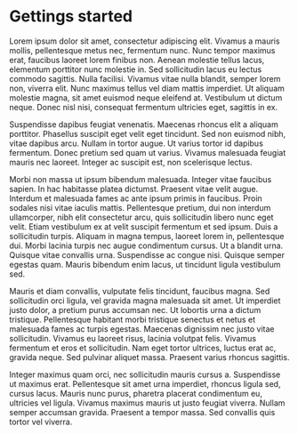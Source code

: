 # Gettings started

Lorem ipsum dolor sit amet, consectetur adipiscing elit. Vivamus a mauris mollis, pellentesque metus nec, fermentum nunc. Nunc tempor maximus erat, faucibus laoreet lorem finibus non. Aenean molestie tellus lacus, elementum porttitor nunc molestie in. Sed sollicitudin lacus eu lectus commodo sagittis. Nulla facilisi. Vivamus vitae nulla blandit, semper lorem non, viverra elit. Nunc maximus tellus vel diam mattis imperdiet. Ut aliquam molestie magna, sit amet euismod neque eleifend at. Vestibulum ut dictum neque. Donec nisl nisi, consequat fermentum ultricies eget, sagittis in ex.

Suspendisse dapibus feugiat venenatis. Maecenas rhoncus elit a aliquam porttitor. Phasellus suscipit eget velit eget tincidunt. Sed non euismod nibh, vitae dapibus arcu. Nullam in tortor augue. Ut varius tortor id dapibus fermentum. Donec pretium sed quam ut varius. Vivamus malesuada feugiat mauris nec laoreet. Integer ac suscipit est, non scelerisque lectus.

Morbi non massa ut ipsum bibendum malesuada. Integer vitae faucibus sapien. In hac habitasse platea dictumst. Praesent vitae velit augue. Interdum et malesuada fames ac ante ipsum primis in faucibus. Proin sodales nisi vitae iaculis mattis. Pellentesque pretium, dui non interdum ullamcorper, nibh elit consectetur arcu, quis sollicitudin libero nunc eget velit. Etiam vestibulum ex at velit suscipit fermentum et sed ipsum. Duis a sollicitudin turpis. Aliquam in magna tempus, laoreet lorem in, pellentesque dui. Morbi lacinia turpis nec augue condimentum cursus. Ut a blandit urna. Quisque vitae convallis urna. Suspendisse ac congue nisi. Quisque semper egestas quam. Mauris bibendum enim lacus, ut tincidunt ligula vestibulum sed.

Mauris et diam convallis, vulputate felis tincidunt, faucibus magna. Sed sollicitudin orci ligula, vel gravida magna malesuada sit amet. Ut imperdiet justo dolor, a pretium purus accumsan nec. Ut lobortis urna a dictum tristique. Pellentesque habitant morbi tristique senectus et netus et malesuada fames ac turpis egestas. Maecenas dignissim nec justo vitae sollicitudin. Vivamus eu laoreet risus, lacinia volutpat felis. Vivamus fermentum et eros et sollicitudin. Nam eget tortor ultrices, luctus erat ac, gravida neque. Sed pulvinar aliquet massa. Praesent varius rhoncus sagittis.

Integer maximus quam orci, nec sollicitudin mauris cursus a. Suspendisse ut maximus erat. Pellentesque sit amet urna imperdiet, rhoncus ligula sed, cursus lacus. Mauris nunc purus, pharetra placerat condimentum eu, ultricies vel ligula. Vivamus maximus mauris ut justo feugiat viverra. Nullam semper accumsan gravida. Praesent a tempor massa. Sed convallis quis tortor vel viverra.